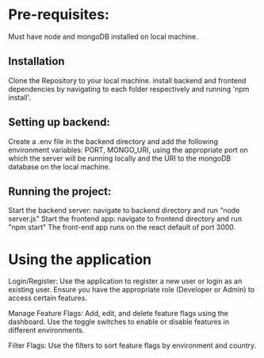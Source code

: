 # Pre-requisites:
Must have node and mongoDB installed on local machine.

## Installation

Clone the Repository to your local machine.
install backend and frontend dependencies by navigating to each folder respectively and running 'npm install'.

## Setting up backend:
Create a .env file in the backend directory and add the following environment variables:
PORT, MONGO_URI, using the appropriate port on which the server will be running locally and the URI to the mongoDB database on the local machine.

## Running the project:

Start the backend server: navigate to backend directory and run "node server.js"
Start the frontend app: navigate to frontend directory and run "npm start"
The front-end app runs on the react default of port 3000.


# Using the application 
Login/Register: Use the application to register a new user or login as an existing user. Ensure you have the appropriate role (Developer or Admin) to access certain features.

Manage Feature Flags: Add, edit, and delete feature flags using the dashboard. Use the toggle switches to enable or disable features in different environments.

Filter Flags: Use the filters to sort feature flags by environment and country.
